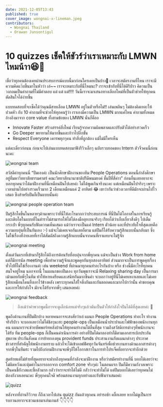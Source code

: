 ```yaml
---
date: 2021-12-05T13:43
published: true
cover_image: wongnai-x-lineman.jpeg
contributors:
  - Wongnai Thailand
  - Orawan Junsontigul
---
```

# 10 quizzes เช็คให้ชัวร์ว่าเราเหมาะกับ LMWN ไหมน้าา😆💭

เชื่อว่าทุกคนต้องเคยผ่านประสบการณ์แบบนี้มาก่อนใครเคยเป็นบ้าง🙋 เวลาจะสมัครงานที่ไหน เราจะมีความคิดแว๊บขึ้นมาในหัวว่า เอ๋~~ เราจะเหมาะกับที่นี่ไหมนะ? เราจะเข้ากับที่นี่ได้ดีรึป่าว คิดวนเป็นวงกลมเป็นคำถามที่ไม่มีคำตอบ
แต่ แต่ แต่!!!! วันนี้เราจะมาเสนอทางเลือกใหม่ที่เป็นตัวช่วยให้ทุกคนตัดสินใจได้ง่ายขึ้น

แบบทดสอบที่จะเช็คได้ว่าคุณมีสายเลือด LMWN อยู่ในตัวหรือไม่!! เล่นเพลินๆ ไม่ต้องคิดเยอะให้ปวดหัว กับ 10 คำถามที่จะช่วยให้ทุกคนรู้ว่า เราเองมีความเป็น LMWN มากแค่ไหน คำถามทั้งหมดอ้างอิงมาจาก core value ทั้งสามข้อของ LMWN นั่นก็คืออ

- Innovate Faster สร้างสรรค์สิ่งใหม่ เรียนรู้จากความผิดพลาดและปรับตัวได้อย่างรวดเร็ว
- Go Deeper พยายามให้มากขึ้นและก้าวไปอีกขั้น
- Respect Everyone เคารพทุกๆคน ทำสิ่งที่ถูกต้อง แม้ไม่มีใครเห็น

แต่ดะเดี๋ยวก่อนน ก่อนจะไปเล่นแบบทดสอบมาฟังรีวิวเล็กๆ ฉบับรวบยอดของ Intern ตัวจิ๋วคนนี้ก่อนนะคะ

![wongnai team](https://miro.medium.com/max/700/1*1SJ481Lw92p4SfKalwoWGQ.jpeg)

สวัสดีค่าทุกคนนี่ “ปีมเองค่ะ เป็นนักศึกษาฝึกงานของทีม People Operations ตอนนี้กำลังศึกษาอยู่ที่มหาวิทยาลัยธรรมศาตร์ คณะวิทยาลัยนานาชาติปรีดีพนมยงค์ ชั้นปีที่สี่ค่าา” ก่อนอื่นเลยอยากจะบอกทุกคนว่าได้มาฝึกงานที่นี่เหมือนฝันไปเลยค่ะ ไม่ได้พูดเกินจริงนะคะ แต่เหมือนฝันไปจริงๆ เพราะเวลาผ่านไปอย่างรวดเร็วมาก 2 เดือนเหมือนแค่ 2 อาทิตย์ 😂 เขาว่ากันว่าช่วงเวลาที่ดีมักจะผ่านไปไวเสมอ ซึงสำหรับปีมก็เป็นแบบนั้นค่ะ

![wongnai people operation team](https://miro.medium.com/max/700/0*oKjWsFdu_tJm05NJ)

ปีมรู้สึกโตขึ้นในหลายๆด้านเพราะว่าที่นี่ให้อะไรมากกว่าประสบการณ์ ที่นี่ปีมได้โอกาสในการเรียนรู้ และเติบโตในแบบที่ในตำราไม่สามารถให้ได้ได้ลงมือลุยงานจริงๆ เรียกได้ว่าเก็บเกี่ยวสิ่งดีๆ ไปเต็มกระเป๋า พี่ๆทุกคนรับฟังความเห็นเสมอ แม้ว่าเราจะเป็นแค่ Intern ตัวน้อย และที่ประทับใจที่สุดเลยคือความอบอุ่นที่เป็นกันเอง :-) แม้จะไม่เคยเจอกันเลยก็ตาม แต่ปีมก็ได้รับความรู้สึกแบบนั้นกลับมา ซึ่งไม่ใช่เรื่องที่ง่ายเลยที่เราได้สัมผัสถึงความรู้สึกแบบนั้นจากคนที่เราแทบจะไม่รู้จัก

![wongnai meeting](https://miro.medium.com/max/700/0*u2X9Wq9Nsdqki6C4)

ตั้งแต่วันแรกที่เข้ามาก็รู้สึกได้ถึงการต้อนรับที่อบอุ่นจากพี่ทุกคน แม้จะเป็นช่วง Work from home แต่ก็มีการนัด meeting เพื่อทำความรู้จักและพูดคุยกันทุกสองอาทิตย์ ส่วนมากจะเป็นการพูดคุยเรื่องทั่วไปที่ไม่ใช่เรื่องงานค่ะ เช่น weekend ที่ผ่านมาทุกคนทำอะไรกันบ้าง หรือ ช่วงนี้มีอะไรที่ทุกคนสนใจอยู่ไหม นอกจากนี้ ในแผนกของปีมเอง ทุกวันพุธเราจะมี Relaxing sharing day เป็นการมาเม้ามอยกับพี่ๆในทีม ทำให้หายเครียดและสนิทกันมากขึ้นค่า จะบอกว่าอยู่ที่นี่ไม่เคยเหงาเลยและไม่เคยรู้สึกเหมือนโดนทิ้งเอาไว้ข้างหลัง เพราะทุกคนใส่ใจซึ่งกันและกันตลอดและมากไปกว่านั้น คำขอบคุณและการให้กำลังใจ มักจะได้รับจากพี่ๆ เสมอเลยค่ะ

![wongnai feedback](https://miro.medium.com/max/700/1*lte2aasTP4ejPxRvrolmxA.png)

> ถึงแม้ว่าคำพวกพูดนี้อาจจะดูเล็กน้อยแต่จริงๆแล้วมันเป็นตัวให้กำลังใจปีมได้ดีที่สุดเลยค่ะ 💖

พูดถึงด้านงานที่ปีมฝึกบ้าง หลายคนอาจจะสงสัยว่าเอ๋ แผนก People Operations ทำอะไร ทำงานจริงรึป่าว จะบอกเลยว่าไม่ได้ชิลๆนะฮะ people-ops เป็นเหมือนน้ำประปาและไฟฟ้าของพนักงานทุกคน แผนกเราจะช่วยซัพพอร์ทหลังบ้านให้ทุกคนทำงานได้ลื่นที่สุด รวมถึงสวัสดิการต่างๆที่พนักงานจะได้รับ ทีม people-ops ก็เป็นคนดำเนินการค่า อย่างที่ปีมได้มาลองทำก็มีตามเอกสารเบิกประกันสุขภาพ ประกันสังคม การย้ายกองทุน provident funds ประสานงานกับแผนกต่างๆ ประกาศข่าวสารที่สำคัญให้พนักงานทราบ แล้วก็จะได้เข้าออฟฟิศทุกวันจันทร์เพื่อช่วยงานทางด้านเอกสารต่างๆจากพี่ๆในทีมฮะ รวมไปถึงก่อนฝึกงานจบพี่ๆก็ให้โอกาสเราในการทำโปรเจ็คที่อยากจะทำอีกด้วย

สุดท้ายแต่ไม่ท้ายที่สุดอยากจะฝากถึงทุกคนที่กำลังจะมาฝึกงาน หรือว่าสมัครทำงานที่นี่ บอกได้เลยว่าจะไม่ผิดหวังและคุ้มค่าในการออกจาก comfort zone จริงๆค่ะ ในตอนแรก ปีมก็มีความกังวลเพราะเป็นคนขี้กังวลและขี้กลัวมาก กลัวว่าเราจะทำได้ไม่ดี กลัวว่าจะทำไม่ได้ แต่ปีมบอกได้เลยว่าทุกคนไม่ต้องกังวลเลยนะคะ พี่ๆทุกคนใจดี พร้อมสอนงานทุกอย่างและรับฟังเราเสมอค่ะ

![quizz](https://miro.medium.com/max/700/0*5Ynh4_q1V_p_l3lH)

หลังจากที่อ่านรีวิวจบ ก็ถึงเวลาไปเล่น quizz กันแล้วทุกคน อย่ารอช้า คลิ๊กเลยย หากไม่ดูเป็นการรบกวนอยากจะชวนเธอมาเล่นเกมส์ 👇👇👇👇